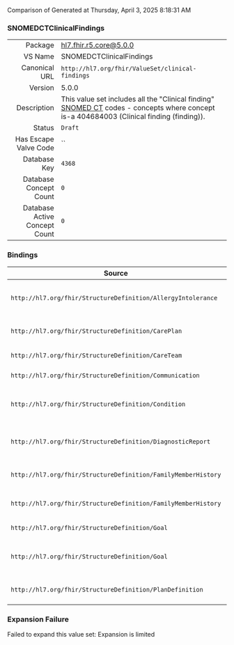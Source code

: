 Comparison of 
Generated at Thursday, April 3, 2025 8:18:31 AM

### SNOMEDCTClinicalFindings

|      |     |
| ---: | --- |
| Package | hl7.fhir.r5.core@5.0.0 |
| VS Name | SNOMEDCTClinicalFindings |
| Canonical URL | `http://hl7.org/fhir/ValueSet/clinical-findings` |
| Version | 5.0.0 |
| Description | This value set includes all the "Clinical finding" [SNOMED CT](http://snomed.info/sct) codes - concepts where concept is-a 404684003 (Clinical finding (finding)). |
| Status | `Draft` |
| Has Escape Valve Code | `` |
| Database Key | `4368` |
| Database Concept Count | `0` |
| Database Active Concept Count | `0` |
### Bindings

| Source | Element | Binding | Strength | Element Short |
| ------ | ------- | ------- | -------- | ------------- |
| `http://hl7.org/fhir/StructureDefinition/AllergyIntolerance` | `AllergyIntolerance.reaction.manifestation` | `http://hl7.org/fhir/ValueSet/clinical-findings` | `Example` | Clinical symptoms/signs associated with the Event |
| `http://hl7.org/fhir/StructureDefinition/CarePlan` | `CarePlan.addresses` | `http://hl7.org/fhir/ValueSet/clinical-findings` | `Example` | Health issues this plan addresses |
| `http://hl7.org/fhir/StructureDefinition/CareTeam` | `CareTeam.reason` | `http://hl7.org/fhir/ValueSet/clinical-findings` | `Example` | Why the care team exists |
| `http://hl7.org/fhir/StructureDefinition/Communication` | `Communication.reason` | `http://hl7.org/fhir/ValueSet/clinical-findings` | `Example` | Indication for message |
| `http://hl7.org/fhir/StructureDefinition/Condition` | `Condition.evidence` | `http://hl7.org/fhir/ValueSet/clinical-findings` | `Example` | Supporting evidence for the verification status |
| `http://hl7.org/fhir/StructureDefinition/DiagnosticReport` | `DiagnosticReport.conclusionCode` | `http://hl7.org/fhir/ValueSet/clinical-findings` | `Example` | Codes for the clinical conclusion of test results |
| `http://hl7.org/fhir/StructureDefinition/FamilyMemberHistory` | `FamilyMemberHistory.reason` | `http://hl7.org/fhir/ValueSet/clinical-findings` | `Example` | Why was family member history performed? |
| `http://hl7.org/fhir/StructureDefinition/FamilyMemberHistory` | `FamilyMemberHistory.procedure.outcome` | `http://hl7.org/fhir/ValueSet/clinical-findings` | `Example` | What happened following the procedure |
| `http://hl7.org/fhir/StructureDefinition/Goal` | `Goal.description` | `http://hl7.org/fhir/ValueSet/clinical-findings` | `Example` | Code or text describing goal |
| `http://hl7.org/fhir/StructureDefinition/Goal` | `Goal.outcome` | `http://hl7.org/fhir/ValueSet/clinical-findings` | `Example` | What result was achieved regarding the goal? |
| `http://hl7.org/fhir/StructureDefinition/PlanDefinition` | `PlanDefinition.goal.description` | `http://hl7.org/fhir/ValueSet/clinical-findings` | `Example` | Code or text describing the goal |

### Expansion Failure

Failed to expand this value set: Expansion is limited
